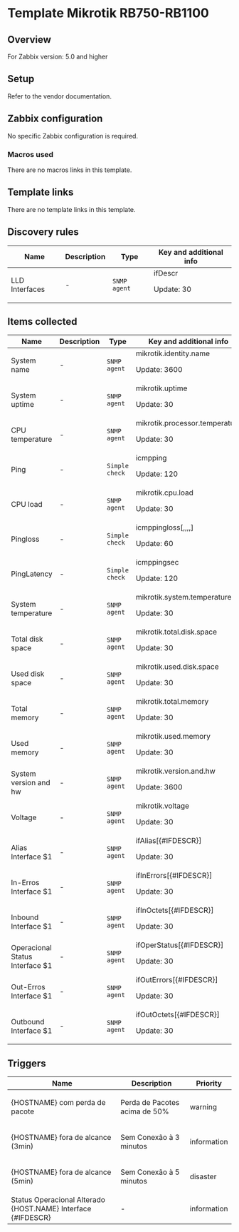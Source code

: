 # Template Mikrotik RB750-RB1100

## Overview

For Zabbix version: 5.0 and higher

## Setup

Refer to the vendor documentation.

## Zabbix configuration

No specific Zabbix configuration is required.

### Macros used

There are no macros links in this template.

## Template links

There are no template links in this template.

## Discovery rules

|Name|Description|Type|Key and additional info|
|----|-----------|----|----|
|LLD Interfaces|<p>-</p>|`SNMP agent`|ifDescr<p>Update: 30</p>|
## Items collected

|Name|Description|Type|Key and additional info|
|----|-----------|----|----|
|System name|<p>-</p>|`SNMP agent`|mikrotik.identity.name<p>Update: 3600</p>|
|System uptime|<p>-</p>|`SNMP agent`|mikrotik.uptime<p>Update: 30</p>|
|CPU temperature|<p>-</p>|`SNMP agent`|mikrotik.processor.temperature<p>Update: 30</p>|
|Ping|<p>-</p>|`Simple check`|icmpping<p>Update: 120</p>|
|CPU load|<p>-</p>|`SNMP agent`|mikrotik.cpu.load<p>Update: 30</p>|
|Pingloss|<p>-</p>|`Simple check`|icmppingloss[,,,,]<p>Update: 60</p>|
|PingLatency|<p>-</p>|`Simple check`|icmppingsec<p>Update: 120</p>|
|System temperature|<p>-</p>|`SNMP agent`|mikrotik.system.temperature<p>Update: 30</p>|
|Total disk space|<p>-</p>|`SNMP agent`|mikrotik.total.disk.space<p>Update: 30</p>|
|Used disk space|<p>-</p>|`SNMP agent`|mikrotik.used.disk.space<p>Update: 30</p>|
|Total memory|<p>-</p>|`SNMP agent`|mikrotik.total.memory<p>Update: 30</p>|
|Used memory|<p>-</p>|`SNMP agent`|mikrotik.used.memory<p>Update: 30</p>|
|System version and hw|<p>-</p>|`SNMP agent`|mikrotik.version.and.hw<p>Update: 3600</p>|
|Voltage|<p>-</p>|`SNMP agent`|mikrotik.voltage<p>Update: 30</p>|
|Alias Interface $1|<p>-</p>|`SNMP agent`|ifAlias[{#IFDESCR}]<p>Update: 30</p>|
|In-Erros Interface $1|<p>-</p>|`SNMP agent`|ifInErrors[{#IFDESCR}]<p>Update: 30</p>|
|Inbound Interface $1|<p>-</p>|`SNMP agent`|ifInOctets[{#IFDESCR}]<p>Update: 30</p>|
|Operacional Status Interface $1|<p>-</p>|`SNMP agent`|ifOperStatus[{#IFDESCR}]<p>Update: 30</p>|
|Out-Erros Interface $1|<p>-</p>|`SNMP agent`|ifOutErrors[{#IFDESCR}]<p>Update: 30</p>|
|Outbound Interface $1|<p>-</p>|`SNMP agent`|ifOutOctets[{#IFDESCR}]<p>Update: 30</p>|
## Triggers

|Name|Description|Priority|
|----|-----------|----|
|{HOSTNAME} com perda de pacote|<p>Perda de Pacotes acima de 50%</p>|warning|
|{HOSTNAME} fora de alcance (3min)|<p>Sem Conexão à 3 minutos</p>|information|
|{HOSTNAME} fora de alcance (5min)|<p>Sem Conexão à 5 minutos</p>|disaster|
|Status Operacional Alterado {HOST.NAME} Interface {#IFDESCR}|<p>-</p>|information|
